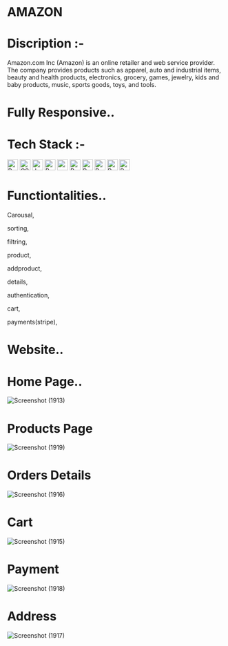 
# AMAZON

# Discription :- 
Amazon.com Inc (Amazon) is an online retailer and web service provider. The company provides products such as apparel, auto and industrial items, beauty and health products, electronics, grocery, games, jewelry, kids and baby products, music, sports goods, toys, and tools.

# Fully Responsive..
# Tech Stack :-
<img src="https://img.shields.io/badge/React -282C34?logo=react&logoColor=61DAFB" alt="React Native logo" title="React" height="25" />
   <img src="https://img.shields.io/badge/CSS3-282C34?logo=css3&logoColor=1572B6" alt="CSS3 logo" title="CSS3" height="25" />
<img src="https://img.shields.io/badge/JavaScript-282C34?logo=javascript&logoColor=F7DF1E" alt="JavaScript logo" title="JavaScript" height="25" />
   <img src="https://img.shields.io/badge/ChakaraUI -282C34?logo=chakraui&logoColor=61DAFB" alt="React  logo" title="React" height="25" />
   <img src="https://img.shields.io/badge/React_Router-282C34?logo=react-router&logoColor=E34F26" alt="react logo" title="React Router" height="25" />
   <img src="https://img.shields.io/badge/Axios-282C34?logo=axios&logoColor=764ABC" alt="Redux logo" title="Redux" height="25" />
     <img src="https://img.shields.io/badge/Node-282C34?logo=node&logoColor=764ABC" alt="Redux logo" title="Redux" height="25" />
      <img src="https://img.shields.io/badge/Node-282C34?logo=node&logoColor=764ABC" alt="Redux logo" title="Node.js" height="25" />
         <img src="https://img.shields.io/badge/Node-282C34?logo=node&logoColor=764ABC" alt="Redux logo" title="Stripe" height="25" />
            <img src="https://img.shields.io/badge/Node-282C34?logo=Redux&logoColor=764ABC" alt="Redux logo" title="Redux" height="25" />



# Functiontalities..
Carousal,

sorting,

filtring,


product,


addproduct,

details,

authentication,

cart,

payments(stripe),

# Website..

# Home Page..
![Screenshot (1913)](https://github.com/abhithemauryas/Amazon-clone/assets/115460755/d1615b6c-0809-44e9-87fc-cd265f6d7f8b)


# Products Page

![Screenshot (1919)](https://github.com/abhithemauryas/Amazon-clone/assets/115460755/0cf61780-44ae-485a-9355-94ff119e198f)


# Orders Details
![Screenshot (1916)](https://github.com/abhithemauryas/Amazon-clone/assets/115460755/897d6d1c-f45d-42ea-b029-dd0403e30f86)

# Cart
![Screenshot (1915)](https://github.com/abhithemauryas/Amazon-clone/assets/115460755/2fad6593-b63d-4157-8cdb-62c5f92bc805)

# Payment
![Screenshot (1918)](https://github.com/abhithemauryas/Amazon-clone/assets/115460755/124feb3c-07c4-45dd-8012-ab1481ae546e)

# Address
![Screenshot (1917)](https://github.com/abhithemauryas/Amazon-clone/assets/115460755/370b802b-f824-49a0-a9fd-4d5aa6f51c33)
